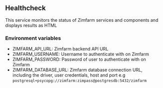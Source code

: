 ## Healthcheck

This service monitors the status of Zimfarm services and components and displays results as HTML

### Environment variables

- ZIMFARM_API_URL: Zimfarm backend API URL
- ZIMFARM_USERNAME: Username to authenticate with on Zimfarm
- ZIMFARM_PASSWORD: Password of user to authenticate with on Zimfarm
- ZIMFARM_DATABASE_URL: Zimfarm database connection URL, including the driver, user credentials, host and port e.g `postgresql+psycopg://zimfarm:zimpass@postgresdb:5432/zimfarm`
